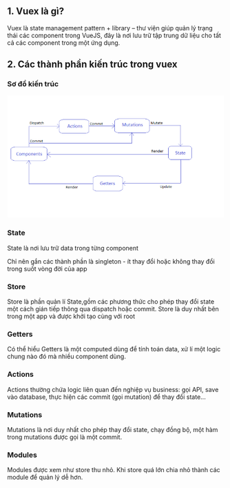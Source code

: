 <h2>1. Vuex là gì?</h2>
<p>
  Vuex là state management pattern + library – thư viện giúp quản lý trạng thái các component trong VueJS, 
  đây là nơi lưu trữ tập trung dữ liệu cho tất cả các component trong một ứng dụng.
</p>
<h2>2. Các thành phần kiến trúc trong vuex</h2>
<h3>Sơ đồ kiến trúc</h3>
<img src="so-do-kien-truc.png" />

<h3>State</h3>
<p>State là nơi lưu trữ data trong từng component</p>
<p>Chỉ nên gắn các thành phần là singleton - ít thay đổi hoặc không thay đổi trong suốt vòng đời của app</p>
<h3>Store</h3>
<p>Store là phần quản lí State,gồm các phương thức cho phép thay đổi state một cách gián tiếp thông qua dispatch hoặc commit. Store là duy nhất bên trong một app và được khởi tạo cùng với root</p>
<h3>Getters</h3>
Có thể hiểu Getters là một computed dùng để tính toán data, xử lí một logic chung nào đó mà nhiều component dùng.
<h3>Actions</h3>
<p>
Actions thường chứa logic liên quan đến nghiệp vụ business: gọi API, save vào database, thực hiện các commit (gọi mutation) để thay đổi state...
</p>
<h3>Mutations</h3>
<p>Mutations là nơi duy nhất cho phép thay đổi state, chạy đồng bộ, một hàm trong mutations được gọi là một commit.</p>
<h3>Modules</h3>
<p>Modules được xem như store thu nhỏ. Khi store quá lớn chia nhỏ thành các module để quản lý dễ hơn.</p>

